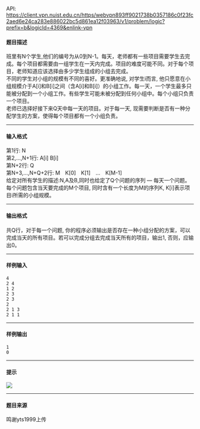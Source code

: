 API: https://client.vpn.nuist.edu.cn/https/webvpn893ff9021738b0357186c0f23fc2aed6e24ca283e886022bc5d861ea12f03963/v1/problem/logic?prefix=b&logicId=4369&enlink-vpn

#### 题目描述

班里有N个学生,他们的编号为从0到N-1。每天，老师都有一些项目需要学生去完成。每个项目都需要由一组学生在一天内完成。项目的难度可能不同。对于每个项目，老师知道应该选择由多少学生组成的小组去完成。  
不同的学生对小组的规模有不同的喜好。更准确地说, 对学生i而言, 他只愿意在小组规模介于A\[i\]和B\[i\]之间（含A\[i\]和B\[i\]）的小组工作。每一天，一个学生最多只能被分配到一个小组工作。有些学生可能未被分配到任何小组中。每个小组只负责一个项目。  
老师已选择好接下来Q天中每一天的项目。对于每一天, 现需要判断是否有一种分配学生的方案，使得每个项目都有一个小组负责。

---

#### 输入格式

第1行: N  
第2,…,N+1行: A\[i\] B\[i\]  
第N+2行: Q  
第N+3,…,N+Q+2行: M　K\[0\]　K\[1\]　…　K\[M-1\]  
给定对所有学生的描述:N,A及B,同时也给定了Q个问题的序列 — 每天一个问题。每个问题包含当天要完成的M个项目, 同时含有一个长度为M的序列K, K\[i\]表示项目i所需的小组规模。

---

#### 输出格式

共Q行，对于每一个问题, 你的程序必须输出是否存在一种小组分配的方案，可以完成当天的所有项目。若可以完成分组去完成当天所有的项目，输出1, 否则，应输出0。

---

#### 样例输入
```
4
2 4
1 2
2 3
2 3
2
2 1 3
2 1 1

```

---

#### 样例输出
```
1
0

```

---

#### 提示

![](../file/4369_0.gif)

---

#### 题目来源

鸣谢yts1999上传
